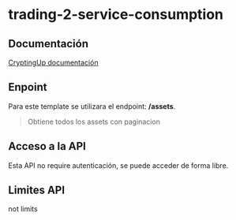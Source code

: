 # trading-2-service-consumption

## Documentación
[CryptingUp documentación](https://www.cryptingup.com/apidoc/#introduction)
## Enpoint
Para este template se utilizara el endpoint: **/assets**.
> Obtiene todos los assets con paginacion
## Acceso a la API
Esta API no require autenticación, se puede acceder de forma libre.
## Limites API
not limits